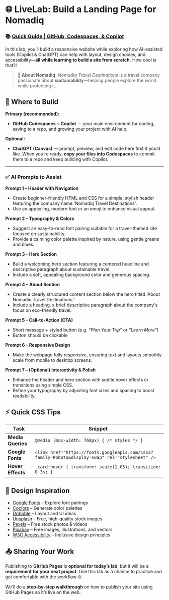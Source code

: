 # 🌐 LiveLab: Build a Landing Page for Nomadiq

### 📚 [Quick Guide | GitHub, Codespaces, & Copilot](https://docs.google.com/document/d/1ySnBwPJfkL3npNkg2h29nK2Lxrr7OKkdkZOkDY_UqpA/edit?usp=sharing)


In this lab, you’ll build a responsive website while exploring how AI-assisted tools (Copilot & ChatGPT) can help with layout, design choices, and accessibility—**all while learning to build a site from scratch.** How cool is that?!

> **🌴 About Nomadiq:** *Nomadiq Travel Destinations* is a travel company passionate about **sustainability**—helping people explore the world while protecting it.



## 🚀 Where to Build

**Primary (recommended):**
- **GitHub Codespaces + Copilot** — your main environment for coding, saving to a repo, and growing your project with AI help.

**Optional:**
- **ChatGPT (Canvas)** — prompt, preview, and edit code here first if you’d like.  When you’re ready, **copy your files into Codespaces** to commit them to a repo and keep building with Copilot.

---


### ✅ AI Prompts to Assist  

**Prompt 1 – Header with Navigation**  
- Create beginner-friendly HTML and CSS for a simple, stylish header featuring the company name 'Nomadiq Travel Destinations'. 
- Use an appealing, modern font or an emoji to enhance visual appeal. 

**Prompt 2 – Typography & Colors**  
- Suggest an easy-to-read font pairing suitable for a travel-themed site focused on sustainability. 
- Provide a calming color palette inspired by nature, using gentle greens and blues. 

**Prompt 3 – Hero Section**  
- Build a welcoming hero section featuring a centered headline and descriptive paragraph about sustainable travel. 
- Include a soft, appealing background color and generous spacing. 

**Prompt 4 – About Section**  
- Create a clearly structured content section below the hero titled 'About Nomadiq Travel Destinations.' 
- Include a heading, a brief descriptive paragraph about the company's focus on eco-friendly travel.

**Prompt 5 – Call-to-Action (CTA)**  
- Short message + styled button (e.g. *“Plan Your Trip”* or *“Learn More”*)  
- Button should be clickable  

**Prompt 6 – Responsive Design**  
- Make the webpage fully responsive, ensuring text and layouts smoothly scale from mobile to desktop screens. 

**Prompt 7 – (Optional) Interactivity & Polish**  
- Enhance the header and hero section with subtle hover effects or transitions using simple CSS. 
- Refine your typography by adjusting font sizes and spacing to boost readability.



## ⚡ Quick CSS Tips  

| Task          | Snippet |
|---------------|---------|
| **Media Queries** | `@media (max-width: 768px) { /* styles */ }` |
| **Google Fonts** | `<link href="https://fonts.googleapis.com/css2?family=Roboto&display=swap" rel="stylesheet" />` |
| **Hover Effects** | `.card:hover { transform: scale(1.05); transition: 0.3s; }` |




## 🎨 Design Inspiration

- [Google Fonts](https://fonts.google.com/) – Explore font pairings  
- [Coolors](https://coolors.co/) – Generate color palettes  
- [Dribbble](https://dribbble.com/) – Layout and UI ideas  
- [Unsplash](https://unsplash.com/) – Free, high-quality stock images  
- [Pexels](https://www.pexels.com/) – Free stock photos & videos  
- [Pixabay](https://pixabay.com/) – Free images, illustrations, and vectors  
- [W3C Accessibility](https://www.w3.org/WAI/fundamentals/accessibility-intro/) – Inclusive design principles 




## 📤 Sharing Your Work

Publishing to **GitHub Pages** is **optional for today’s lab**, but it will be a **requirement for your next project**. Use this lab as a chance to practice and get comfortable with the workflow 🌐.  

We’ll do a **step-by-step walkthrough** on how to publish your site using GitHub Pages so it’s live on the web.  

